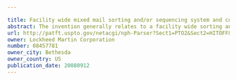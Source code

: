 ```yaml
---

title: Facility wide mixed mail sorting and/or sequencing system and components and methods thereof
abstract: The invention generally relates to a facility wide sorting and/or sequencing system for improving product processing operations and, more particularly, to a facility wide system and related functionality for simultaneously sorting and sequencing mixed mail pieces such as, for example, flats and letter mail pieces. The flats and letter mail pieces are placed in frames so that all types of mail pieces can be sorted and/or sequenced simultaneously through merging and diverting a stream of filled trays into and out of different streams at a full or substantially full transport speed.
url: http://patft.uspto.gov/netacgi/nph-Parser?Sect1=PTO2&Sect2=HITOFF&p=1&u=%2Fnetahtml%2FPTO%2Fsearch-adv.htm&r=1&f=G&l=50&d=PALL&S1=08457781&OS=08457781&RS=08457781
owner: Lockheed Martin Corporation
number: 08457781
owner_city: Bethesda
owner_country: US
publication_date: 20080912
---
```

